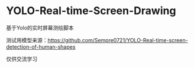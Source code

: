 # YOLO-Real-time-Screen-Drawing
基于Yolo的实时屏幕测绘脚本

测试用模型来源：https://github.com/Sempre0721/YOLO-Real-time-screen-detection-of-human-shapes

仅供交流学习
